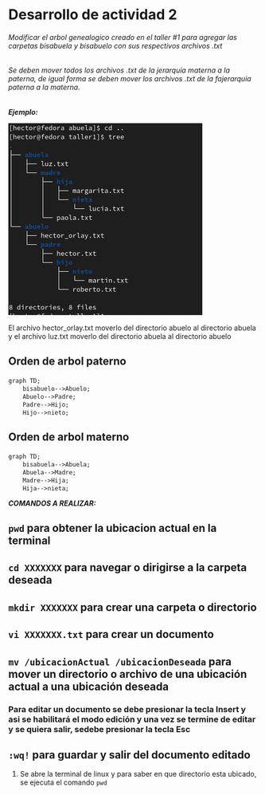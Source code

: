 
# Desarrollo de actividad 2

###### Modificar el arbol genealogico creado en el taller #1 para agregar las carpetas bisabuela y bisabuelo con sus respectivos archivos .txt

###### Se deben mover todos los archivos .txt de la jerarquia materna a la paterna, de igual forma se deben mover los archivos .txt de la fajerarquia paterna a la materna.
***Ejemplo:***

![Imagen Arbol genealogico taller1](https://github.com/HectorBlandon/linux1/blob/66a2173f78a956a902c06238b187956df765496d/Seguimiento/1/Taller1Linux/Captura7.PNG)

El archivo hector_orlay.txt moverlo del directorio abuelo al directorio abuela y el archivo luz.txt moverlo del directorio abuela al directorio abuelo
## Orden de arbol paterno

```mermaid
graph TD;
    bisabuelo-->Abuelo;
    Abuelo-->Padre;
    Padre-->Hijo;
    Hijo-->nieto;
```
## Orden de arbol materno

```mermaid
graph TD;
    bisabuela-->Abuela;
    Abuela-->Madre;
    Madre-->Hija;
    Hija-->nieta;
```

***COMANDOS A REALIZAR:***
## ``` pwd ``` para obtener la ubicacion actual en la terminal
## ``` cd XXXXXXX ``` para navegar o dirigirse a la carpeta deseada
## ``` mkdir XXXXXXX ``` para crear una carpeta o directorio
## ``` vi XXXXXXX.txt ``` para crear un documento
## ``` mv /ubicacionActual /ubicacionDeseada ``` para mover un directorio o archivo de una ubicación actual a una ubicación deseada
### Para editar un documento se debe presionar la tecla **Insert** y asi se habilitará el modo edición y una vez se termine de editar y se quiera salir, sedebe presionar la tecla **Esc**
## ``` :wq! ``` para guardar y salir del documento editado



1. Se abre la terminal de linux y para saber en que directorio esta ubicado, se ejecuta el comando  ``` pwd ```
